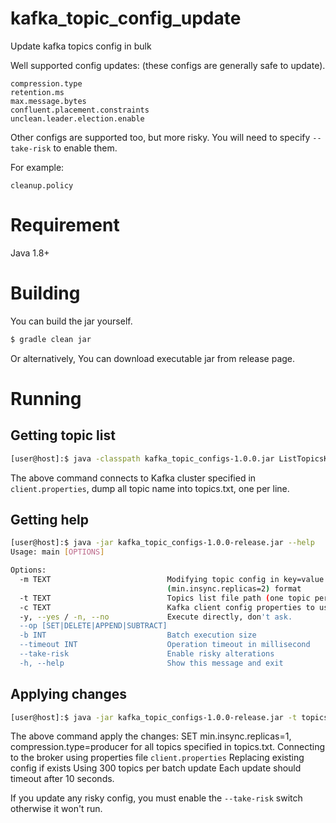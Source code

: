 # kafka_topic_config_update
Update kafka topics config in bulk

Well supported config updates: (these configs are generally safe to update).
```
compression.type
retention.ms
max.message.bytes
confluent.placement.constraints
unclean.leader.election.enable
```

Other configs are supported too, but more risky. You will need to specify `--take-risk` to enable them.

For example:
```
cleanup.policy
```

# Requirement
Java 1.8+

# Building

You can build the jar yourself.
```sh
$ gradle clean jar
```

Or alternatively, You can download executable jar from release page.

# Running

## Getting topic list
```sh
[user@host]:$ java -classpath kafka_topic_configs-1.0.0.jar ListTopicsKt -t topics.txt -c client.properties
```

The above command connects to Kafka cluster specified in `client.properties`, dump all topic name into topics.txt, one per line.

## Getting help
```sh
[user@host]:$ java -jar kafka_topic_configs-1.0.0-release.jar --help
Usage: main [OPTIONS]

Options:
  -m TEXT                          Modifying topic config in key=value
                                   (min.insync.replicas=2) format
  -t TEXT                          Topics list file path (one topic per line)
  -c TEXT                          Kafka client config properties to use
  -y, --yes / -n, --no             Execute directly, don't ask.
  --op [SET|DELETE|APPEND|SUBTRACT]
  -b INT                           Batch execution size
  --timeout INT                    Operation timeout in millisecond
  --take-risk                      Enable risky alterations
  -h, --help                       Show this message and exit
```
## Applying changes
```sh
[user@host]:$ java -jar kafka_topic_configs-1.0.0-release.jar -t topics.txt -c client.properties -m min.insync.replicas=1 -m compression.type=producer -y --op SET -b 300 --timeout 10000 
```

The above command apply the changes: SET min.insync.replicas=1, compression.type=producer for all topics specified in topics.txt.
Connecting to the broker using properties file `client.properties`
Replacing existing config if exists
Using 300 topics per batch update
Each update should timeout after 10 seconds.

If you update any risky config, you must enable the `--take-risk` switch otherwise it won't run.


